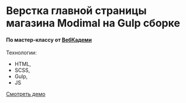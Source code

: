 # Верстка главной страницы магазина Modimal на Gulp сборке
#### По мастер-классу от [ВебКадеми](https://www.youtube.com/@WebCademy/videos)

Технологии:
- HTML,
- SCSS,
- Gulp,
- JS 

[Смотреть демо](https://denisshev2707.github.io/modimal/)
